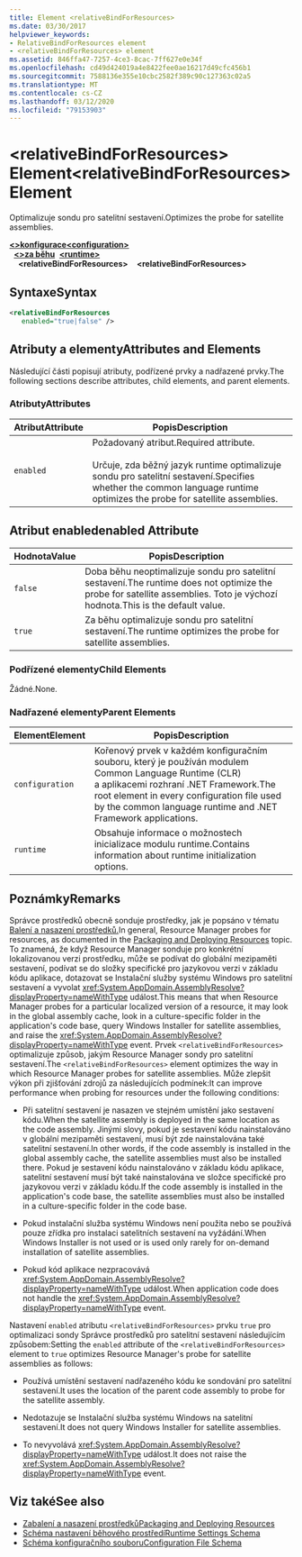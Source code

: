 ```yaml
---
title: Element <relativeBindForResources>
ms.date: 03/30/2017
helpviewer_keywords:
- RelativeBindForResources element
- <relativeBindForResources> element
ms.assetid: 846ffa47-7257-4ce3-8cac-7ff627e0e34f
ms.openlocfilehash: cd49d424019a4e8422fee0ae16217d49cfc456b1
ms.sourcegitcommit: 7588136e355e10cbc2582f389c90c127363c02a5
ms.translationtype: MT
ms.contentlocale: cs-CZ
ms.lasthandoff: 03/12/2020
ms.locfileid: "79153903"
---
```

# <a name="relativebindforresources-element"></a><span data-ttu-id="77d63-102">\<relativeBindForResources> Element</span><span class="sxs-lookup"><span data-stu-id="77d63-102">\<relativeBindForResources> Element</span></span>
<span data-ttu-id="77d63-103">Optimalizuje sondu pro satelitní sestavení.</span><span class="sxs-lookup"><span data-stu-id="77d63-103">Optimizes the probe for satellite assemblies.</span></span>  
  
<span data-ttu-id="77d63-104">[**\<>konfigurace**](../configuration-element.md)</span><span class="sxs-lookup"><span data-stu-id="77d63-104">[**\<configuration>**](../configuration-element.md)</span></span>\
<span data-ttu-id="77d63-105">&nbsp;&nbsp;[**\<>za běhu**](runtime-element.md)</span><span class="sxs-lookup"><span data-stu-id="77d63-105">&nbsp;&nbsp;[**\<runtime>**](runtime-element.md)</span></span>\
<span data-ttu-id="77d63-106">&nbsp;&nbsp;&nbsp;&nbsp;**\<relativeBindForResources>**</span><span class="sxs-lookup"><span data-stu-id="77d63-106">&nbsp;&nbsp;&nbsp;&nbsp;**\<relativeBindForResources>**</span></span>  
  
## <a name="syntax"></a><span data-ttu-id="77d63-107">Syntaxe</span><span class="sxs-lookup"><span data-stu-id="77d63-107">Syntax</span></span>  
  
```xml
<relativeBindForResources
   enabled="true|false" />  
```  
  
## <a name="attributes-and-elements"></a><span data-ttu-id="77d63-108">Atributy a elementy</span><span class="sxs-lookup"><span data-stu-id="77d63-108">Attributes and Elements</span></span>  
 <span data-ttu-id="77d63-109">Následující části popisují atributy, podřízené prvky a nadřazené prvky.</span><span class="sxs-lookup"><span data-stu-id="77d63-109">The following sections describe attributes, child elements, and parent elements.</span></span>  
  
### <a name="attributes"></a><span data-ttu-id="77d63-110">Atributy</span><span class="sxs-lookup"><span data-stu-id="77d63-110">Attributes</span></span>  
  
|<span data-ttu-id="77d63-111">Atribut</span><span class="sxs-lookup"><span data-stu-id="77d63-111">Attribute</span></span>|<span data-ttu-id="77d63-112">Popis</span><span class="sxs-lookup"><span data-stu-id="77d63-112">Description</span></span>|  
|---------------|-----------------|  
|`enabled`|<span data-ttu-id="77d63-113">Požadovaný atribut.</span><span class="sxs-lookup"><span data-stu-id="77d63-113">Required attribute.</span></span><br /><br /> <span data-ttu-id="77d63-114">Určuje, zda běžný jazyk runtime optimalizuje sondu pro satelitní sestavení.</span><span class="sxs-lookup"><span data-stu-id="77d63-114">Specifies whether the common language runtime optimizes the probe for satellite assemblies.</span></span>|  
  
## <a name="enabled-attribute"></a><span data-ttu-id="77d63-115">Atribut enabled</span><span class="sxs-lookup"><span data-stu-id="77d63-115">enabled Attribute</span></span>  
  
|<span data-ttu-id="77d63-116">Hodnota</span><span class="sxs-lookup"><span data-stu-id="77d63-116">Value</span></span>|<span data-ttu-id="77d63-117">Popis</span><span class="sxs-lookup"><span data-stu-id="77d63-117">Description</span></span>|  
|-----------|-----------------|  
|`false`|<span data-ttu-id="77d63-118">Doba běhu neoptimalizuje sondu pro satelitní sestavení.</span><span class="sxs-lookup"><span data-stu-id="77d63-118">The runtime does not optimize the probe for satellite assemblies.</span></span> <span data-ttu-id="77d63-119">Toto je výchozí hodnota.</span><span class="sxs-lookup"><span data-stu-id="77d63-119">This is the default value.</span></span>|  
|`true`|<span data-ttu-id="77d63-120">Za běhu optimalizuje sondu pro satelitní sestavení.</span><span class="sxs-lookup"><span data-stu-id="77d63-120">The runtime optimizes the probe for satellite assemblies.</span></span>|  
  
### <a name="child-elements"></a><span data-ttu-id="77d63-121">Podřízené elementy</span><span class="sxs-lookup"><span data-stu-id="77d63-121">Child Elements</span></span>  
 <span data-ttu-id="77d63-122">Žádné.</span><span class="sxs-lookup"><span data-stu-id="77d63-122">None.</span></span>  
  
### <a name="parent-elements"></a><span data-ttu-id="77d63-123">Nadřazené elementy</span><span class="sxs-lookup"><span data-stu-id="77d63-123">Parent Elements</span></span>  
  
|<span data-ttu-id="77d63-124">Element</span><span class="sxs-lookup"><span data-stu-id="77d63-124">Element</span></span>|<span data-ttu-id="77d63-125">Popis</span><span class="sxs-lookup"><span data-stu-id="77d63-125">Description</span></span>|  
|-------------|-----------------|  
|`configuration`|<span data-ttu-id="77d63-126">Kořenový prvek v každém konfiguračním souboru, který je používán modulem Common Language Runtime (CLR) a aplikacemi rozhraní .NET Framework.</span><span class="sxs-lookup"><span data-stu-id="77d63-126">The root element in every configuration file used by the common language runtime and .NET Framework applications.</span></span>|  
|`runtime`|<span data-ttu-id="77d63-127">Obsahuje informace o možnostech inicializace modulu runtime.</span><span class="sxs-lookup"><span data-stu-id="77d63-127">Contains information about runtime initialization options.</span></span>|  
  
## <a name="remarks"></a><span data-ttu-id="77d63-128">Poznámky</span><span class="sxs-lookup"><span data-stu-id="77d63-128">Remarks</span></span>  
 <span data-ttu-id="77d63-129">Správce prostředků obecně sonduje prostředky, jak je popsáno v tématu [Balení a nasazení prostředků.](../../../resources/packaging-and-deploying-resources-in-desktop-apps.md)</span><span class="sxs-lookup"><span data-stu-id="77d63-129">In general, Resource Manager probes for resources, as documented in the [Packaging and Deploying Resources](../../../resources/packaging-and-deploying-resources-in-desktop-apps.md) topic.</span></span> <span data-ttu-id="77d63-130">To znamená, že když Resource Manager sonduje pro konkrétní lokalizovanou verzi prostředku, může se podívat do globální mezipaměti sestavení, podívat se do složky specifické pro jazykovou verzi v základu kódu aplikace, dotazovat se Instalační služby systému Windows pro satelitní sestavení a vyvolat <xref:System.AppDomain.AssemblyResolve?displayProperty=nameWithType> událost.</span><span class="sxs-lookup"><span data-stu-id="77d63-130">This means that when Resource Manager probes for a particular localized version of a resource, it may look in the global assembly cache, look in a culture-specific folder in the application's code base, query Windows Installer for satellite assemblies, and raise the <xref:System.AppDomain.AssemblyResolve?displayProperty=nameWithType> event.</span></span> <span data-ttu-id="77d63-131">Prvek `<relativeBindForResources>` optimalizuje způsob, jakým Resource Manager sondy pro satelitní sestavení.</span><span class="sxs-lookup"><span data-stu-id="77d63-131">The `<relativeBindForResources>` element optimizes the way in which Resource Manager probes for satellite assemblies.</span></span> <span data-ttu-id="77d63-132">Může zlepšit výkon při zjišťování zdrojů za následujících podmínek:</span><span class="sxs-lookup"><span data-stu-id="77d63-132">It can improve performance when probing for resources under the following conditions:</span></span>  
  
- <span data-ttu-id="77d63-133">Při satelitní sestavení je nasazen ve stejném umístění jako sestavení kódu.</span><span class="sxs-lookup"><span data-stu-id="77d63-133">When the satellite assembly is deployed in the same location as the code assembly.</span></span> <span data-ttu-id="77d63-134">Jinými slovy, pokud je sestavení kódu nainstalováno v globální mezipaměti sestavení, musí být zde nainstalována také satelitní sestavení.</span><span class="sxs-lookup"><span data-stu-id="77d63-134">In other words, if the code assembly is installed in the global assembly cache, the satellite assemblies must also be installed there.</span></span> <span data-ttu-id="77d63-135">Pokud je sestavení kódu nainstalováno v základu kódu aplikace, satelitní sestavení musí být také nainstalována ve složce specifické pro jazykovou verzi v základu kódu.</span><span class="sxs-lookup"><span data-stu-id="77d63-135">If the code assembly is installed in the application's code base, the satellite assemblies must also be installed in a culture-specific folder in the code base.</span></span>  
  
- <span data-ttu-id="77d63-136">Pokud instalační služba systému Windows není použita nebo se používá pouze zřídka pro instalaci satelitních sestavení na vyžádání.</span><span class="sxs-lookup"><span data-stu-id="77d63-136">When Windows Installer is not used or is used only rarely for on-demand installation of satellite assemblies.</span></span>  
  
- <span data-ttu-id="77d63-137">Pokud kód aplikace nezpracovává <xref:System.AppDomain.AssemblyResolve?displayProperty=nameWithType> událost.</span><span class="sxs-lookup"><span data-stu-id="77d63-137">When application code does not handle the <xref:System.AppDomain.AssemblyResolve?displayProperty=nameWithType> event.</span></span>  
  
 <span data-ttu-id="77d63-138">Nastavení `enabled` atributu `<relativeBindForResources>` prvku `true` pro optimalizaci sondy Správce prostředků pro satelitní sestavení následujícím způsobem:</span><span class="sxs-lookup"><span data-stu-id="77d63-138">Setting the `enabled` attribute of the `<relativeBindForResources>` element to `true` optimizes Resource Manager's probe for satellite assemblies as follows:</span></span>  
  
- <span data-ttu-id="77d63-139">Používá umístění sestavení nadřazeného kódu ke sondování pro satelitní sestavení.</span><span class="sxs-lookup"><span data-stu-id="77d63-139">It uses the location of the parent code assembly to probe for the satellite assembly.</span></span>  
  
- <span data-ttu-id="77d63-140">Nedotazuje se Instalační služba systému Windows na satelitní sestavení.</span><span class="sxs-lookup"><span data-stu-id="77d63-140">It does not query Windows Installer for satellite assemblies.</span></span>  
  
- <span data-ttu-id="77d63-141">To nevyvolává <xref:System.AppDomain.AssemblyResolve?displayProperty=nameWithType> událost.</span><span class="sxs-lookup"><span data-stu-id="77d63-141">It does not raise the <xref:System.AppDomain.AssemblyResolve?displayProperty=nameWithType> event.</span></span>  
  
## <a name="see-also"></a><span data-ttu-id="77d63-142">Viz také</span><span class="sxs-lookup"><span data-stu-id="77d63-142">See also</span></span>

- [<span data-ttu-id="77d63-143">Zabalení a nasazení prostředků</span><span class="sxs-lookup"><span data-stu-id="77d63-143">Packaging and Deploying Resources</span></span>](../../../resources/packaging-and-deploying-resources-in-desktop-apps.md)
- [<span data-ttu-id="77d63-144">Schéma nastavení běhového prostředí</span><span class="sxs-lookup"><span data-stu-id="77d63-144">Runtime Settings Schema</span></span>](index.md)
- [<span data-ttu-id="77d63-145">Schéma konfiguračního souboru</span><span class="sxs-lookup"><span data-stu-id="77d63-145">Configuration File Schema</span></span>](../index.md)
